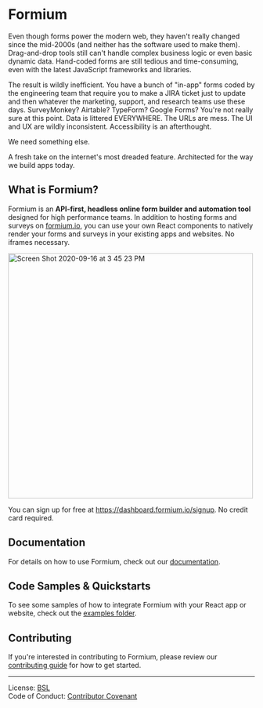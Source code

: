 # Formium

Even though forms power the modern web, they haven't really changed since the mid-2000s (and neither has the software used to make them). Drag-and-drop tools still can't handle complex business logic or even basic dynamic data. Hand-coded forms are still tedious and time-consuming, even with the latest JavaScript frameworks and libraries.

The result is wildly inefficient. You have a bunch of "in-app" forms coded by the engineering team that require you to make a JIRA ticket just to update and then whatever the marketing, support, and research teams use these days. SurveyMonkey? Airtable? TypeForm? Google Forms? You're not really sure at this point. Data is littered EVERYWHERE. The URLs are mess. The UI and UX are wildly inconsistent. Accessibility is an afterthought.

We need something else. 

A fresh take on the internet's most dreaded feature. Architected for the way we build apps today.

## What is Formium?

Formium is an **API-first, headless online form builder and automation tool** designed for high performance teams. In addition to hosting forms and surveys on [formium.io](https://formium.io), you can use your own React components to natively render your forms and surveys in your existing apps and websites. No iframes necessary.

<img width="500" alt="Screen Shot 2020-09-16 at 3 45 23 PM" src="https://user-images.githubusercontent.com/4060187/93385376-31759a00-f834-11ea-8ddf-55279f2f3259.png"> 

You can sign up for free at https://dashboard.formium.io/signup. No credit card required.

## Documentation

For details on how to use Formium, check out our [documentation](https://formium.io/docs).

## Code Samples & Quickstarts

To see some samples of how to integrate Formium with your React app or website, check out the [examples folder](./examples).

## Contributing

If you're interested in contributing to Formium, please review our [contributing guide](./.github/CONTRIBUTING.md) for how to get started.

---

License: [BSL](LICENSE)  
Code of Conduct: [Contributor Covenant](./.github/CODE_OF_CONDUCT.md)
